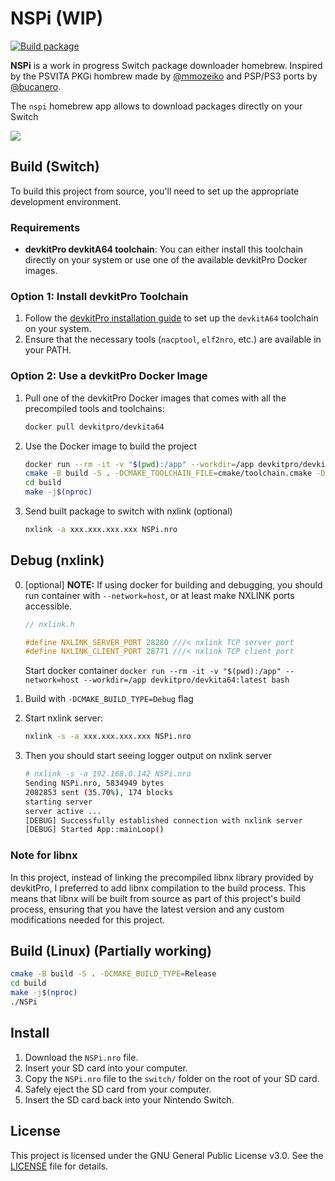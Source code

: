 # NSPi (WIP)

[![Build package](https://github.com/Nontre12/nspi/actions/workflows/build.yml/badge.svg)](https://github.com/Nontre12/nspi/actions/workflows/build.yml)

**NSPi** is a work in progress Switch package downloader homebrew. Inspired by the PSVITA PKGi hombrew made by [@mmozeiko](https://github.com/mmozeiko) and PSP/PS3 ports by [@bucanero](https://github.com/bucanero).

The `nspi` homebrew app allows to download packages directly on your Switch

![](https://nontre.es/assets/2024-08-20-nspi.jpg)

## Build (Switch)
To build this project from source, you'll need to set up the appropriate development environment.

### Requirements

- **devkitPro devkitA64 toolchain**: You can either install this toolchain directly on your system or use one of the available devkitPro Docker images.

### Option 1: Install devkitPro Toolchain

1. Follow the [devkitPro installation guide](https://devkitpro.org/wiki/Getting_Started) to set up the `devkitA64` toolchain on your system.
2. Ensure that the necessary tools (`nacptool`, `elf2nro`, etc.) are available in your PATH.

### Option 2: Use a devkitPro Docker Image

1. Pull one of the devkitPro Docker images that comes with all the precompiled tools and toolchains:
    ```bash
    docker pull devkitpro/devkita64
    ```

2. Use the Docker image to build the project
    ```bash
    docker run --rm -it -v "$(pwd):/app" --workdir=/app devkitpro/devkita64:latest bash
    cmake -B build -S . -DCMAKE_TOOLCHAIN_FILE=cmake/toolchain.cmake -DCMAKE_BUILD_TYPE=Release
    cd build
    make -j$(nproc)
    ```

3. Send built package to switch with nxlink (optional)
    ```bash
    nxlink -a xxx.xxx.xxx.xxx NSPi.nro
    ```

## Debug (nxlink)

0. [optional] **NOTE:** If using docker for building and debugging, you should run container with `--network=host`,
or at least make NXLINK ports accessible.

    ```cxx
    // nxlink.h

    #define NXLINK_SERVER_PORT 28280 ///< nxlink TCP server port
    #define NXLINK_CLIENT_PORT 28771 ///< nxlink TCP client port
    ```
    Start docker container `docker run --rm -it -v "$(pwd):/app" --network=host --workdir=/app devkitpro/devkita64:latest bash`

1. Build with `-DCMAKE_BUILD_TYPE=Debug` flag
2. Start nxlink server:
    ```bash
    nxlink -s -a xxx.xxx.xxx.xxx NSPi.nro
    ```
3. Then you should start seeing logger output on nxlink server
    ```bash
    # nxlink -s -a 192.168.0.142 NSPi.nro
    Sending NSPi.nro, 5834949 bytes
    2082853 sent (35.70%), 174 blocks
    starting server
    server active ...
    [DEBUG] Successfully established connection with nxlink server
    [DEBUG] Started App::mainLoop()
    ```

### Note for libnx
In this project, instead of linking the precompiled libnx library provided by devkitPro, I preferred to add libnx compilation to the build process. This means that libnx will be built from source as part of this project's build process, ensuring that you have the latest version and any custom modifications needed for this project.

## Build (Linux) (Partially working)
```bash
cmake -B build -S . -DCMAKE_BUILD_TYPE=Release
cd build
make -j$(nproc)
./NSPi
```

## Install
1. Download the `NSPi.nro` file.
2. Insert your SD card into your computer.
3. Copy the `NSPi.nro` file to the `switch/` folder on the root of your SD card.
4. Safely eject the SD card from your computer.
5. Insert the SD card back into your Nintendo Switch.

## License
This project is licensed under the GNU General Public License v3.0. See the [LICENSE](LICENSE) file for details.
